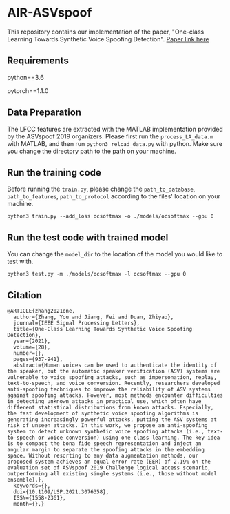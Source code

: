 AIR-ASVspoof
===============
This repository contains our implementation of the paper, "One-class Learning Towards Synthetic Voice Spoofing Detection".
[Paper link here](https://ieeexplore.ieee.org/document/9417604)
## Requirements
python==3.6

pytorch==1.1.0

## Data Preparation
The LFCC features are extracted with the MATLAB implementation provided by the ASVspoof 2019 organizers. Please first run the `process_LA_data.m` with MATLAB, and then run `python3 reload_data.py` with python.
Make sure you change the directory path to the path on your machine.
## Run the training code
Before running the `train.py`, please change the `path_to_database`, `path_to_features`, `path_to_protocol` according to the files' location on your machine.
```
python3 train.py --add_loss ocsoftmax -o ./models/ocsoftmax --gpu 0
```
## Run the test code with trained model
You can change the `model_dir` to the location of the model you would like to test with.
```
python3 test.py -m ./models/ocsoftmax -l ocsoftmax --gpu 0
```

## Citation
```
@ARTICLE{zhang2021one,
  author={Zhang, You and Jiang, Fei and Duan, Zhiyao},
  journal={IEEE Signal Processing Letters}, 
  title={One-Class Learning Towards Synthetic Voice Spoofing Detection}, 
  year={2021},
  volume={28},
  number={},
  pages={937-941},
  abstract={Human voices can be used to authenticate the identity of the speaker, but the automatic speaker verification (ASV) systems are vulnerable to voice spoofing attacks, such as impersonation, replay, text-to-speech, and voice conversion. Recently, researchers developed anti-spoofing techniques to improve the reliability of ASV systems against spoofing attacks. However, most methods encounter difficulties in detecting unknown attacks in practical use, which often have different statistical distributions from known attacks. Especially, the fast development of synthetic voice spoofing algorithms is generating increasingly powerful attacks, putting the ASV systems at risk of unseen attacks. In this work, we propose an anti-spoofing system to detect unknown synthetic voice spoofing attacks (i.e., text-to-speech or voice conversion) using one-class learning. The key idea is to compact the bona fide speech representation and inject an angular margin to separate the spoofing attacks in the embedding space. Without resorting to any data augmentation methods, our proposed system achieves an equal error rate (EER) of 2.19% on the evaluation set of ASVspoof 2019 Challenge logical access scenario, outperforming all existing single systems (i.e., those without model ensemble).},
  keywords={},
  doi={10.1109/LSP.2021.3076358},
  ISSN={1558-2361},
  month={},}
```

